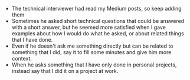 - The technical interviewer had read my Medium posts, so keep adding them
- Sometimes he asked short technical questions that could be answered with a short answer, but he seemed more satisfied when I gave examples about how I would do what he asked, or about related things that I have done.
- Even if he doesn't ask me something directly but can be related to something that I did, say it to fill some minutes and give him more context.
- When he asks something that I have only done in personal projects, instead say that I did it on a project at work.

